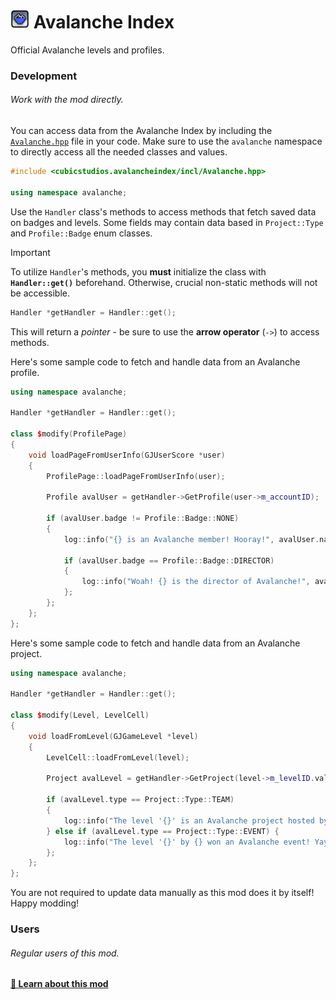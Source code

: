 # <img src="../logo.png" width="30" alt="The mod's logo." /> Avalanche Index
Official Avalanche levels and profiles.

### Development
###### Work with the mod directly.
You can access data from the Avalanche Index by including the [`Avalanche.hpp`](./Avalanche.hpp) file in your code. Make sure to use the `avalanche` namespace to directly access all the needed classes and values.

```cpp
#include <cubicstudios.avalancheindex/incl/Avalanche.hpp>

using namespace avalanche;
```

Use the `Handler` class's methods to access methods that fetch saved data on badges and levels. Some fields may contain data based in `Project::Type` and `Profile::Badge` enum classes.

> [!IMPORTANT]
> To utilize `Handler`'s methods, you **must** initialize the class with **`Handler::get()`** beforehand. Otherwise, crucial non-static methods will not be accessible.
>
> ```cpp
> Handler *getHandler = Handler::get();
> ```
>
> This will return a *pointer* - be sure to use the **arrow operator** (`->`) to access methods.


Here's some sample code to fetch and handle data from an Avalanche profile.
```cpp
using namespace avalanche;

Handler *getHandler = Handler::get();

class $modify(ProfilePage)
{
    void loadPageFromUserInfo(GJUserScore *user)
    {
        ProfilePage::loadPageFromUserInfo(user);

        Profile avalUser = getHandler->GetProfile(user->m_accountID);

        if (avalUser.badge != Profile::Badge::NONE)
        {
            log::info("{} is an Avalanche member! Hooray!", avalUser.name);

            if (avalUser.badge == Profile::Badge::DIRECTOR)
            {
                log::info("Woah! {} is the director of Avalanche!", avalUser.name);
            };
        };
    };
};
```

Here's some sample code to fetch and handle data from an Avalanche project.
```cpp
using namespace avalanche;

Handler *getHandler = Handler::get();

class $modify(Level, LevelCell)
{
	void loadFromLevel(GJGameLevel *level)
	{
		LevelCell::loadFromLevel(level);

		Project avalLevel = getHandler->GetProject(level->m_levelID.value());

		if (avalLevel.type == Project::Type::TEAM)
		{
			log::info("The level '{}' is an Avalanche project hosted by {}!", avalLevel.name, avalLevel.host);
		} else if (avalLevel.type == Project::Type::EVENT) {
			log::info("The level '{}' by {} won an Avalanche event! Yay!", avalLevel.name, avalLevel.host);
		};
	};
};
```

You are not required to update data manually as this mod does it by itself! Happy modding!

### Users
###### Regular users of this mod.
**[📱 Learn about this mod](../)**